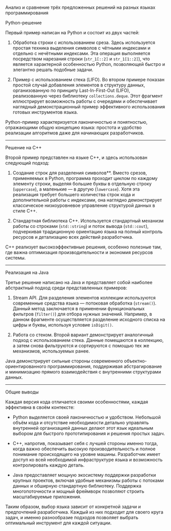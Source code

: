Анализ и сравнение трёх предложенных решений на разных языках программирования

 Python-решение

Первый пример написан на Python и состоит из двух частей:

1. Обработка строки с использованием среза. Здесь используется простая техника выделения символов с чётными индексами и отдельно с нечётными индексами. Эта операция выполняется посредством нарезания строки (`str_1[::2]` и `str_1[1::2]`), что является характерной особенностью Python, позволяющей быстро и элегантно решать подобные задачи.

2. Пример с использованием стека (LIFO). Во втором примере показан простой случай добавления элементов в структуру данных, организованную по принципу Last-In-First-Out (LIFO), реализованную через библиотеку `collections.deque`. Этот фрагмент иллюстрирует возможность работы с очередями и обеспечивает наглядный демонстрационный пример эффективного использования готовых инструментов языка.

Python-пример характеризуется лаконичностью и понятностью, отражающими общую концепцию языка: простота и удобство реализации алгоритмов даже для начинающих разработчиков.

---

Решение на C++

Второй пример представлен на языке C++, и здесь использован следующий подход:

1. Создание строк для разделения символов**. Вместо срезов, применяемых в Python, программа проходит циклом по каждому элементу строки, выделяя большие буквы в отдельную строку (`uppercase`), а маленькие — в другую (`lowercase`). Хотя эта реализация требует большего количества строк кода и дополнительной работы с индексами, она наглядно демонстрирует классическое низкоуровневое управление структурой данных в стиле C++.

2. Стандартная библиотека C++. Используется стандартный механизм работы со строками (`std::string`) и поток вывода (`std::cout`), подчеркивая традиционную ориентацию языка на полный контроль ресурсов и детализацию всех действий разработчика.

C++ реализует высокоэффективные решения, особенно полезные там, где важна оптимизация производительности и экономия ресурсов системы.

---

Реализация на Java

Третье решение написано на Java и представляет собой наиболее абстрактный подход среди представленных примеров:

1. Stream API. Для разделения элементов коллекции используются современные средства языка — потоковая обработка (`stream()`). Данный метод заключается в применении функциональных фильтров (`filter()`) для отбора нужных значений. Например, в данном фрагменте осуществляется разделение исходного списка на цифры и буквы, используя условие `isDigit()`.

2. Работа со стеком. Второй вариант демонстрирует аналогичный подход с использованием стека. Данные помещаются в коллекцию, а затем снова фильтруются и сортируются с помощью тех же механизмов, используемых ранее.

Java демонстрирует сильные стороны современного объектно-ориентированного программирования, поддерживая абстрагирование и минимизацию прямого взаимодействия с внутренними структурами данных.

---

 Общие выводы

Каждая версия кода отличается своими особенностями, каждая эффективна в своём контексте:

- Python выделяется своей лаконичностью и удобством. Небольшой объём кода и отсутствие необходимости детально управлять внутренней организацией данных делают этот язык идеальным выбором для быстрого прототипирования и решения простых задач.

- C++, напротив, показывает себя с лучшей стороны именно тогда, когда важно обеспечить высокую производительность и полное понимание происходящего на уровне машины. Разработчик имеет доступ ко всей необходимой инфраструктуре языка и возможность контролировать каждую деталь.

- Java предоставляет мощную экосистему поддержки разработки крупных проектов, включая удобные механизмы работы с потоками данных и обширную стандартную библиотеку. Поддержка многопоточности и мощный фреймворк позволяют строить масштабируемые приложения.

Таким образом, выбор языка зависит от конкретной задачи и предпочтений разработчика. Каждый из них подходит для своего круга задач, и именно разнообразие подходов позволяет выбрать оптимальный инструмент для каждой ситуации.

